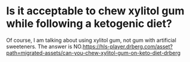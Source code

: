 # Is it acceptable to chew xylitol gum while following a ketogenic diet?

Of course, I am talking about using xylitol gum, not gum with artificial sweeteners. The answer is NO.https://hls-player.drberg.com/asset?path=migrated-assets/can-you-chew-xylitol-gum-on-keto-diet-drberg